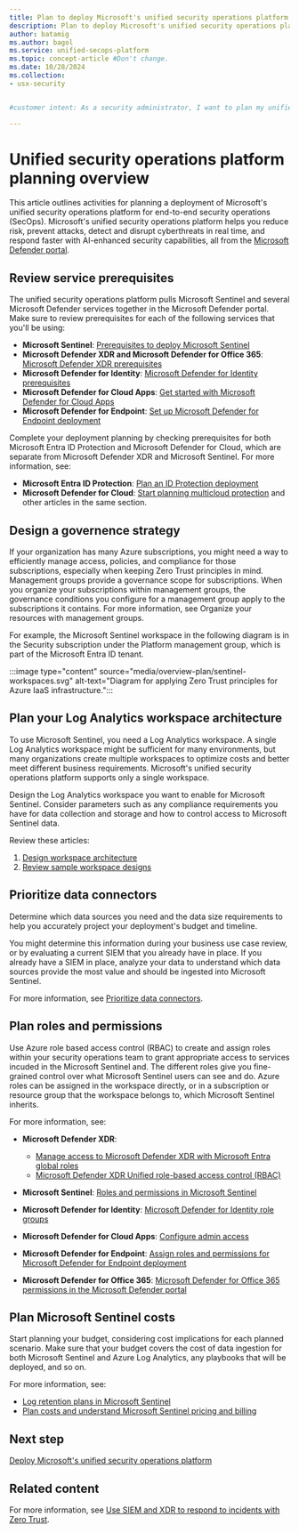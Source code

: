 ```yaml
---
title: Plan to deploy Microsoft's unified security operations platform | Microsoft Defender
description: Plan to deploy Microsoft's unified security operations platform with the Microsoft Defender portal, Microsoft Sentinel, and other Microsoft Defender services.
author: batamig
ms.author: bagol
ms.service: unified-secops-platform
ms.topic: concept-article #Don't change.
ms.date: 10/28/2024
ms.collection:
- usx-security


#customer intent: As a security administrator, I want to plan my unified security operations platform deployment so that I can access Microsoft Sentinel services together with other Microsoft Defender services in the Microsoft Defender portal.

---
```




# Unified security operations platform planning overview

This article outlines activities for planning a deployment of Microsoft's unified security operations platform for end-to-end security operations (SecOps). Microsoft's unified security operations platform helps you reduce risk, prevent attacks, detect and disrupt cyberthreats in real time, and respond faster with AI-enhanced security capabilities, all from the [Microsoft Defender portal](https://security.microsoft.com).

<!--need to update links so that they stay in the TOC if we're including them-->

## Review service prerequisites

The unified security operations platform pulls Microsoft Sentinel and several Microsoft Defender services together in the Microsoft Defender portal. Make sure to review prerequisites for each of the following services that you'll be using:

- **Microsoft Sentinel**: [Prerequisites to deploy Microsoft Sentinel](/azure/sentinel/prerequisites)
- **Microsoft Defender XDR and Microsoft Defender for Office 365**: [Microsoft Defender XDR prerequisites](/defender-xdr/prerequisites)
- **Microsoft Defender for Identity**: [Microsoft Defender for Identity prerequisites](/defender-for-identity/deploy/prerequisites)
- **Microsoft Defender for Cloud Apps**: [Get started with Microsoft Defender for Cloud Apps](/defender-cloud-apps/get-started)
- **Microsoft Defender for Endpoint**: [Set up Microsoft Defender for Endpoint deployment](/defender-endpoint/production-deployment)

Complete your deployment planning by checking prerequisites for both Microsoft Entra ID Protection and Microsoft Defender for Cloud, which are separate from Microsoft Defender XDR and Microsoft Sentinel. For more information, see:

- **Microsoft Entra ID Protection**: [Plan an ID Protection deployment](/entra/id-protection/how-to-deploy-identity-protection?form=MG0AV3)
- **Microsoft Defender for Cloud**: [Start planning multicloud protection](/azure/defender-for-cloud/plan-multicloud-security-get-started) and other articles in the same section.

## Design a governence strategy

<!--shared from zt / ops content-->

If your organization has many Azure subscriptions, you might need a way to efficiently manage access, policies, and compliance for those subscriptions, especially when keeping Zero Trust principles in mind. Management groups provide a governance scope for subscriptions. When you organize your subscriptions within management groups, the governance conditions you configure for a management group apply to the subscriptions it contains. For more information, see Organize your resources with management groups.

For example, the Microsoft Sentinel workspace in the following diagram is in the Security subscription under the Platform management group, which is part of the Microsoft Entra ID tenant.

:::image type="content" source="media/overview-plan/sentinel-workspaces.svg" alt-text="Diagram for applying Zero Trust principles for Azure IaaS infrastructure.":::

## Plan your Log Analytics workspace architecture

To use Microsoft Sentinel, you need a Log Analytics workspace. A single Log Analytics workspace might be sufficient for many environments, but many organizations create multiple workspaces to optimize costs and better meet different business requirements. Microsoft's unified security operations platform supports only a single workspace.

Design the Log Analytics workspace you want to enable for Microsoft Sentinel. Consider parameters such as any compliance requirements you have for data collection and storage and how to control access to Microsoft Sentinel data.

Review these articles:

1. [Design workspace architecture](/azure/azure-monitor/logs/workspace-design?toc=%2Fazure%2Fsentinel%2FTOC.json&bc=%2Fazure%2Fsentinel%2Fbreadcrumb%2Ftoc.json)
1. [Review sample workspace designs](/azure/sentinel/sample-workspace-designs)

## Prioritize data connectors

Determine which data sources you need and the data size requirements to help you accurately project your deployment's budget and timeline.

You might determine this information during your business use case review, or by evaluating a current SIEM that you already have in place. If you already have a SIEM in place, analyze your data to understand which data sources provide the most value and should be ingested into Microsoft Sentinel.

For more information, see [Prioritize data connectors](/azure/sentinel/prioritize-data-connectors).

## Plan roles and permissions

Use Azure role based access control (RBAC) to create and assign roles within your security operations team to grant appropriate access to services incuded in the Microsoft Sentinel and. The different roles give you fine-grained control over what Microsoft Sentinel users can see and do. Azure roles can be assigned in the workspace directly, or in a subscription or resource group that the workspace belongs to, which Microsoft Sentinel inherits.

For more information, see:

- **Microsoft Defender XDR**:

    - [Manage access to Microsoft Defender XDR with Microsoft Entra global roles](/defender-xdr/m365d-permissions)
    - [Microsoft Defender XDR Unified role-based access control (RBAC)](/defender-xdr/manage-rbac) <!--are these both relevant?-->

- **Microsoft Sentinel**: [Roles and permissions in Microsoft Sentinel](/azure/sentinel/roles)
- **Microsoft Defender for Identity**: [Microsoft Defender for Identity role groups](/defender-for-identity/role-groups)
- **Microsoft Defender for Cloud Apps**: [Configure admin access](/defender-cloud-apps/manage-admins)
- **Microsoft Defender for Endpoint**: [Assign roles and permissions for Microsoft Defender for Endpoint deployment](/defender-endpoint/prepare-deployment)
- **Microsoft Defender for Office 365**: [Microsoft Defender for Office 365 permissions in the Microsoft Defender portal](/defender-office-365/mdo-portal-permissions)

## Plan Microsoft Sentinel costs

Start planning your budget, considering cost implications for each planned scenario. Make sure that your budget covers the cost of data ingestion for both Microsoft Sentinel and Azure Log Analytics, any playbooks that will be deployed, and so on.

For more information, see:

- [Log retention plans in Microsoft Sentinel](/azure/sentinel/log-plans)
- [Plan costs and understand Microsoft Sentinel pricing and billing](/azure/sentinel/billing?tabs=simplified%2Ccommitment-tiers)

## Next step

[Deploy Microsoft's unified security operations platform](overview-deploy.md)

## Related content

For more information, see [Use SIEM and XDR to respond to incidents with Zero Trust](/security/operations/siem-xdr-overview?bc=%2Fsecurity%2Fzero-trust%2Fbreadcrumb%2Ftoc.json&toc=%2Fsecurity%2Fzero-trust%2Ftoc.json&tabs=defender-portal).